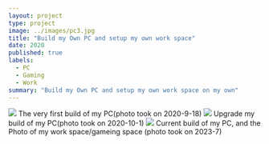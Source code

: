 ```yaml
---
layout: project
type: project
image: ../images/pc3.jpg
title: "Build my Own PC and setup my own work space"
date: 2020
published: true
labels:
  - PC
  - Gaming
  - Work
summary: "Build my Own PC and setup my own work space on my own"
---
```


<img class="img-fluid" src="../images/pc1.jpg/">
The very first build of my PC(photo took on 2020-9-18)

<img class="img-fluid" src="../images/pc2.jpg/">
Upgrade my build of my PC(photo took on 2020-10-1)

<img class="img-fluid" src="../images/pc3.jpg/">
Current build of my PC, and the Photo of my work space/gameing space (photo took on 2023-7)
